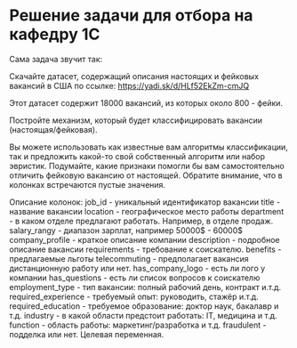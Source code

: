 # Решение задачи для отбора на кафедру 1С

Сама задача звучит так:

Скачайте датасет, содержащий описания настоящих и фейковых вакансий в США по ссылке:
https://yadi.sk/d/HLf52EkZm-cmJQ

Этот датасет содержит 18000 вакансий, из которых около 800 - фейки.

Постройте механизм, который будет классифицировать вакансии (настоящая/фейковая). 

Вы можете использовать как известные вам алгоритмы классификации, так и предложить какой-то свой собственный алгоритм или набор эвристик. Подумайте, какие признаки помогли бы вам самостоятельно отличить фейковую вакансию от настоящей. Обратите внимание, что в колонках встречаются пустые значения.

Описание колонок:
job_id - уникальный идентификатор вакансии
title - название вакансии
location - географическое место работы
department - в каком отделе предлагают работать. Например, в отделе продаж.
salary_rangy - диапазон зарплат, например 50000$ - 60000$
company_profile - краткое описание компании
description - подробное описание вакансии
requirements - требование к соискателю.
benefits - предлагаемые льготы
telecommuting  - предполагает вакансия дистанционную работу или нет.
has_company_logo - есть ли лого у компании
has_questions - есть ли список вопросов к соискателю
employment_type - тип вакансии: полный рабочий день, контракт и.т.д.
required_experience - требуемый опыт: руководить, стажёр и.т.д.
required_education - требуемое образование: доктор наук, бакалавр и т.д.
industry - в какой области предстоит работать: IT, медицина и т.д.
function - область работы: маркетинг/разработка и т.д.
fraudulent - подделка или нет. Целевая переменная.



